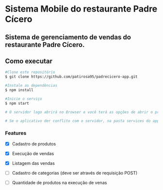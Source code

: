 # Sistema Mobile do restaurante Padre Cícero

## Sistema de gerenciamento de vendas do restaurante Padre Cícero.

## Como executar
```bash
#Clone este repositório
$ git clone https://github.com/patirosa95/padrecicero-app.git

#Instale as dependências
$ npm install

#Inicie o serviço
$ npm start

# O servidor logo abrirá no Browser e você terá as opções de abrir o projeto em um emulador ou pelo aplicativo Expo

# Se o aplicativo der conflito com o servidor, na pasta services do app troque o apiUrl pelo IP da sua LAN.

```
### Features

- [x] Cadastro de produtos
- [x] Execução de vendas
- [x] Listagem das vendas
- [ ] Cadastro de categorias (deve ser através de requisição POST)
- [ ] Quantidade de produtos na execução de venas

